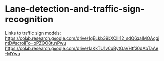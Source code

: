 # Lane-detection-and-traffic-sign-recognition

Links to traffic sign models:
https://colab.research.google.com/drive/1gELkb39kXClIl12_sdQ6qaIMOAcgjntD#scrollTo=oPZQO8tuhPwu
https://colab.research.google.com/drive/1aKkTU1vCuBytGaVHtf30dAbTaAe-MYwu
